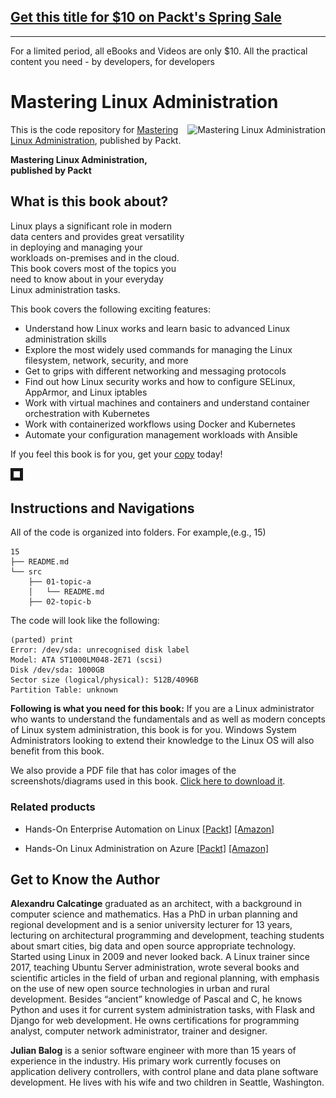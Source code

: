 ## [Get this title for $10 on Packt's Spring Sale](https://www.packt.com/B13196?utm_source=github&utm_medium=packt-github-repo&utm_campaign=spring_10_dollar_2022)
-----
For a limited period, all eBooks and Videos are only $10. All the practical content you need \- by developers, for developers

# Mastering Linux Administration

<a href="https://www.packtpub.com/product/mastering-linux-administration/9781789954272?utm_source=github&utm_medium=repository&utm_campaign=9781789954272"><img src="https://static.packt-cdn.com/products/9781789954272/cover/smaller" alt="Mastering Linux Administration" height="256px" align="right"></a>

This is the code repository for [Mastering Linux Administration](https://www.packtpub.com/product/mastering-linux-administration/9781789954272?utm_source=github&utm_medium=repository&utm_campaign=9781789954272), published by Packt.

**Mastering Linux Administration, published by Packt**

## What is this book about?
Linux plays a significant role in modern data centers and provides great versatility in deploying and managing your workloads on-premises and in the cloud. This book covers most of the topics you need to know about in your everyday Linux administration tasks. 

This book covers the following exciting features:
* Understand how Linux works and learn basic to advanced Linux administration skills
* Explore the most widely used commands for managing the Linux filesystem, network, security, and more
* Get to grips with different networking and messaging protocols
* Find out how Linux security works and how to configure SELinux, AppArmor, and Linux iptables
* Work with virtual machines and containers and understand container orchestration with Kubernetes
* Work with containerized workflows using Docker and Kubernetes
* Automate your configuration management workloads with Ansible

If you feel this book is for you, get your [copy](https://www.amazon.com/dp/1789954274) today!

<a href="https://www.packtpub.com/?utm_source=github&utm_medium=banner&utm_campaign=GitHubBanner"><img src="https://raw.githubusercontent.com/PacktPublishing/GitHub/master/GitHub.png" 
alt="https://www.packtpub.com/" border="5" /></a>

## Instructions and Navigations
All of the code is organized into folders. For example,(e.g., 15) 
```
15
├── README.md
└── src
    ├── 01-topic-a
    │   └── README.md
    ├── 02-topic-b
```

The code will look like the following:
```
(parted) print
Error: /dev/sda: unrecognised disk label
Model: ATA ST1000LM048-2E71 (scsi)
Disk /dev/sda: 1000GB
Sector size (logical/physical): 512B/4096B
Partition Table: unknown
```

**Following is what you need for this book:**
If you are a Linux administrator who wants to understand the fundamentals and as well as modern concepts of Linux system administration, this book is for you. Windows System Administrators looking to extend their knowledge to the Linux OS will also benefit from this book.


We also provide a PDF file that has color images of the screenshots/diagrams used in this book. [Click here to download it](http://www.packtpub.com/sites/default/files/downloads/9781789954272_ColorImages.pdf).

### Related products
* Hands-On Enterprise Automation on Linux [[Packt]](https://www.packtpub.com/product/hands-on-enterprise-automation-on-linux/9781789131611?utm_source=github&utm_medium=repository&utm_campaign=9781789131611) [[Amazon]](https://www.amazon.com/dp/1789131618)

* Hands-On Linux Administration on Azure [[Packt]](https://www.packtpub.com/product/hands-on-linux-administration-on-azure/9781789130966?utm_source=github&utm_medium=repository&utm_campaign=9781789130966) [[Amazon]](https://www.amazon.com/dp/1839215526)

## Get to Know the Author
**Alexandru Calcatinge**
graduated as an architect, with a background in computer science and mathematics. Has a PhD in urban planning and regional development and is a senior university lecturer for 13 years, lecturing on architectural programming and development, teaching students about smart cities, big data and open source appropriate technology. Started using Linux in 2009 and never looked back. A Linux trainer since 2017, teaching Ubuntu Server administration, wrote several books and scientific articles in the field of urban and regional planning, with emphasis on the use of new open source technologies in urban and rural development. Besides “ancient” knowledge of Pascal and C, he knows Python and uses it for current system administration tasks, with Flask and Django for web development. He owns certifications for programming analyst, computer network administrator, trainer and designer.

**Julian Balog**
is a senior software engineer with more than 15 years of experience in the industry. His primary work currently focuses on application delivery controllers, with control plane and data plane software development. He lives with his wife and two children in Seattle, Washington.

